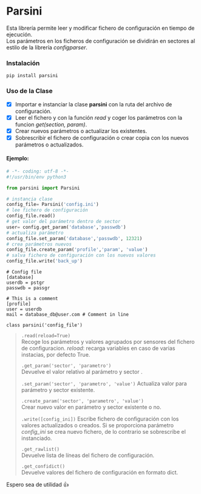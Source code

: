 # Parsini

Esta librería permite leer y modificar fichero de configuración en tiempo de ejecución.   
Los parámetros en los ficheros de configuración se dividirán en sectores al estilo de la librería *configparser*.

### Instalación

`pip install parsini`

### Uso de la Clase

- [x] Importar e instanciar la clase **parsini** con la ruta del archivo de configuración.
- [x] Leer el fichero y con la función *read* y coger los parámetros con la funcion *get(section, param)*.
- [x] Crear nuevos parámetros o actualizar los existentes.
- [x] Sobrescribir el fichero de configuración o crear copia con los nuevos parámetros o actualizados.

#### Ejemplo:

```python
# -*- coding: utf-8 -*-
#!/usr/bin/env python3

from parsini import Parsini

# instancia clase
config_file= Parsini('config.ini')
# lee fichero de configuración
config_file.read()
# get valor del parámetro dentro de sector
user= config.get_param('database','passwdb')
# actualiza parámetro
config_file.set_param('database','passwdb', 12321)
# crea parámetros nuevos
config_file.create_param('profile','param', 'value')
# salva fichero de configuración con los nuevos valores
config_file.write('back_up')
```
```text
# Config file
[database]
userdb = pstgr
passwdb = passgr

# This is a comment
[profile]
user = userdb
mail = database_db@user.com # Comment in line
```

`class parsini('config_file')`

> `.read(reload=True)`     
> Recoge los parámetros y valores agrupados por sensores del fichero de configuracion. *reload*: recarga variables en caso de varias instacias, por defecto True.
>
> `.get_param('sector', 'parametro')`   
> Devuelve el valor relativo al parámetro y sector .
>
> `.set_param('sector', 'parametro', 'value')`
> Actualiza valor para parámetro y sector existente.
>
> `.create_param('sector', 'parametro', 'value')`     
> Crear nuevo valor en parámetro y sector existente o no.
>
> `.write([config_ini])`
> Escribe fichero de configuración con los valores actualizados o creados. Si se proporciona parámetro *config_ini* se crea nuevo fichero, de lo contrario se sobrescribe el instanciado.
>
> `.get_rawlist()`     
> Devuelve lista de líneas del fichero de configuración.
>
> `.get_confidict()`     
> Devuelve valores del fichero de configuración en formato dict.

Espero sea de utilidad :+1:
